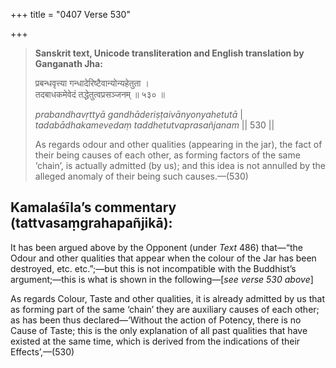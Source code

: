 +++
title = "0407 Verse 530"

+++
> **Sanskrit text, Unicode transliteration and English translation by Ganganath Jha:** 
>
> प्रबन्धवृत्त्या गन्धादेरिष्टैवान्योन्यहेतुता ।  
> तदबाधकमेवेदं तद्धेतुत्वप्रसञ्जनम् ॥ ५३० ॥ 
>
> *prabandhavṛttyā gandhāderiṣṭaivānyonyahetutā* \|  
> *tadabādhakamevedaṃ taddhetutvaprasañjanam* \|\| 530 \|\| 
>
> As regards odour and other qualities (appearing in the jar), the fact of their being causes of each other, as forming factors of the same ‘chain’, is actually admitted (by us); and this idea is not annulled by the alleged anomaly of their being such causes.—(530)



## Kamalaśīla’s commentary (tattvasaṃgrahapañjikā):

It has been argued above by the Opponent (under *Text* 486) that—“the Odour and other qualities that appear when the colour of the Jar has been destroyed, etc. etc.”;—but this is not incompatible with the Buddhist’s argument;—this is what is shown in the following—[*see verse 530 above*]

As regards Colour, Taste and other qualities, it is already admitted by us that as forming part of the same ‘chain’ they are auxiliary causes of each other; as has been thus declared—‘Without the action of Potency, there is no Cause of Taste; this is the only explanation of all past qualities that have existed at the same time, which is derived from the indications of their Effects’,—(530)



